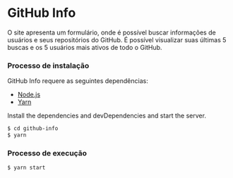 # GitHub Info

O site apresenta um formulário, onde é possível buscar informações de usuários e seus repositórios do GitHub. É possível visualizar suas últimas 5 buscas e os 5 usuários mais ativos de todo o GitHub.

### Processo de instalação

GitHub Info requere as seguintes dependências:
 - [Node.js](https://nodejs.org/)
 - [Yarn](https://classic.yarnpkg.com/en/docs/install/)

Install the dependencies and devDependencies and start the server.

```sh
$ cd github-info
$ yarn
```

### Processo de execução

```sh
$ yarn start
```